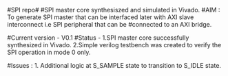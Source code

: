 #SPI repo#
#SPI master core synthesiszed and simulated in Vivado.
#AIM : To generate SPI master that can be interfaced later with AXI slave interconnect i.e SPI peripheral that can be 
#connected to an AXI bridge.

#Current version - V0.1
#Status - 1.SPI master core successfully synthesized in Vivado. 
          2.Simple verilog testbench was created to verify the SPI operation in mode 0 only.


#Issues : 1. Additional logic at S_SAMPLE state to transition to S_IDLE state.
